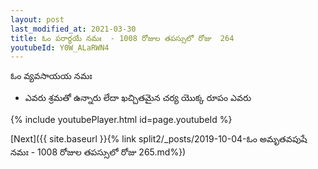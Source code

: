 ```yaml
---
layout: post
last_modified_at: 2021-03-30
title: ఓం పరార్ధయే నమః  - 1008 రోజుల తపస్సులో రోజు  264
youtubeId: Y0W_ALaRWN4
---
```

 
 
 ఓం వ్యవసాయయ నమః  
 
 -  ఎవరు శ్రమతో ఉన్నారు లేదా ఖచ్చితమైన చర్య యొక్క రూపం ఎవరు 
 
  
 
  
 
 
 
 
 
 


{% include youtubePlayer.html id=page.youtubeId %}
 
[Next]({{ site.baseurl }}{% link  split2/_posts/2019-10-04-ఓం అమృతవపుషే నమః  - 1008 రోజుల తపస్సులో రోజు  265.md%})
 
